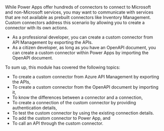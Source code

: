While Power Apps offer hundreds of connectors to connect to Microsoft and non-Microsoft services, you may want to communicate with services that are not available as prebuilt connectors like Inventory Management. Custom connectors address this scenario by allowing you to create a connector with its own actions.

* As a professional developer, you can create a custom connector from API Management by exporting the APIs.
* As a citizen developer, as long as you have an OpenAPI document, you can create a custom connector within Power Apps by importing the OpenAPI document.

To sum up, this module has covered the following topics:

* To create a custom connector from Azure API Management by exporting the APIs,
* To create a custom connector from the OpenAPI document by importing it,
* To know the differences between a connector and a connection,
* To create a connection of the custom connector by providing authentication details,
* To test the custom connector by using the existing connection details.
* To add the custom connector to Power App, and
* To call an API through the custom connector.
